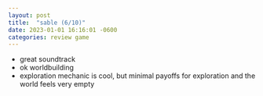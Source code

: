 ```yaml
---
layout: post
title:  "sable (6/10)"
date: 2023-01-01 16:16:01 -0600
categories: review game
---
```


- great soundtrack
- ok worldbuilding
- exploration mechanic is cool, but minimal payoffs for exploration and the world feels very empty
